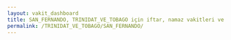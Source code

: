 ```yaml
---
layout: vakit_dashboard
title: SAN_FERNANDO, TRINIDAT_VE_TOBAGO için iftar, namaz vakitleri ve hava durumu - ilçe/eyalet seç
permalink: /TRINIDAT_VE_TOBAGO/SAN_FERNANDO/
---
```


<script type="text/javascript">
  var GLOBAL_COUNTRY = 'TRINIDAT_VE_TOBAGO';
  var GLOBAL_CITY = 'SAN_FERNANDO';
  var GLOBAL_STATE = '';
  var lat = 72;
  var lon = 21;
</script>
